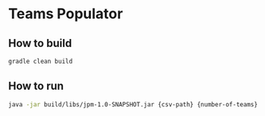 # Teams Populator

## How to build
```bash
gradle clean build
```

## How to run
```bash
java -jar build/libs/jpm-1.0-SNAPSHOT.jar {csv-path} {number-of-teams}
```
